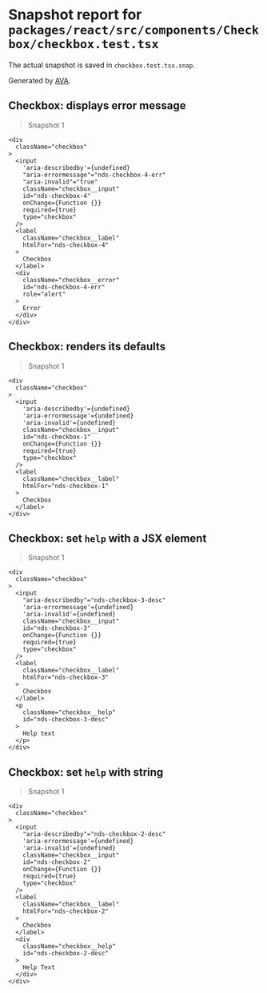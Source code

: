 # Snapshot report for `packages/react/src/components/Checkbox/checkbox.test.tsx`

The actual snapshot is saved in `checkbox.test.tsx.snap`.

Generated by [AVA](https://ava.li).

## Checkbox: displays error message

> Snapshot 1

    <div
      className="checkbox"
    >
      <input
        'aria-describedby'={undefined}
        "aria-errormessage"="nds-checkbox-4-err"
        "aria-invalid"="true"
        className="checkbox__input"
        id="nds-checkbox-4"
        onChange={Function {}}
        required={true}
        type="checkbox"
      />
      <label
        className="checkbox__label"
        htmlFor="nds-checkbox-4"
      >
        Checkbox
      </label>
      <div
        className="checkbox__error"
        id="nds-checkbox-4-err"
        role="alert"
      >
        Error
      </div>
    </div>

## Checkbox: renders its defaults

> Snapshot 1

    <div
      className="checkbox"
    >
      <input
        'aria-describedby'={undefined}
        'aria-errormessage'={undefined}
        'aria-invalid'={undefined}
        className="checkbox__input"
        id="nds-checkbox-1"
        onChange={Function {}}
        required={true}
        type="checkbox"
      />
      <label
        className="checkbox__label"
        htmlFor="nds-checkbox-1"
      >
        Checkbox
      </label>
    </div>

## Checkbox: set `help` with a JSX element

> Snapshot 1

    <div
      className="checkbox"
    >
      <input
        "aria-describedby"="nds-checkbox-3-desc"
        'aria-errormessage'={undefined}
        'aria-invalid'={undefined}
        className="checkbox__input"
        id="nds-checkbox-3"
        onChange={Function {}}
        required={true}
        type="checkbox"
      />
      <label
        className="checkbox__label"
        htmlFor="nds-checkbox-3"
      >
        Checkbox
      </label>
      <p
        className="checkbox__help"
        id="nds-checkbox-3-desc"
      >
        Help text
      </p>
    </div>

## Checkbox: set `help` with string

> Snapshot 1

    <div
      className="checkbox"
    >
      <input
        "aria-describedby"="nds-checkbox-2-desc"
        'aria-errormessage'={undefined}
        'aria-invalid'={undefined}
        className="checkbox__input"
        id="nds-checkbox-2"
        onChange={Function {}}
        required={true}
        type="checkbox"
      />
      <label
        className="checkbox__label"
        htmlFor="nds-checkbox-2"
      >
        Checkbox
      </label>
      <div
        className="checkbox__help"
        id="nds-checkbox-2-desc"
      >
        Help Text
      </div>
    </div>
